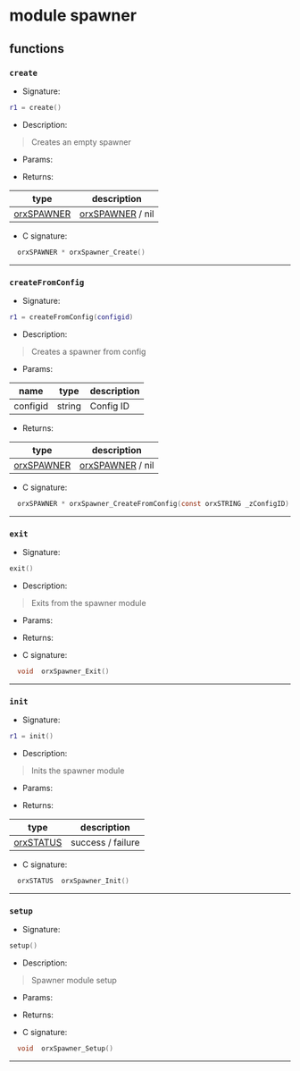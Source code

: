 # module spawner

## functions

### **`create`**

* Signature:

```lua
r1 = create()
```

* Description:

> Creates an empty spawner

* Params:

* Returns:

type | description 
--- | ---
[orxSPAWNER](../types/orxSPAWNER.md)  | [orxSPAWNER](../types/orxSPAWNER.md) / nil

* C signature:

```c
  orxSPAWNER * orxSpawner_Create()
```

---

### **`createFromConfig`**

* Signature:

```lua
r1 = createFromConfig(configid)
```

* Description:

> Creates a spawner from config

* Params:

name | type | description 
--- | --- | ---
configid | string | Config ID

* Returns:

type | description 
--- | ---
[orxSPAWNER](../types/orxSPAWNER.md)  | [orxSPAWNER](../types/orxSPAWNER.md) / nil

* C signature:

```c
  orxSPAWNER * orxSpawner_CreateFromConfig(const orxSTRING _zConfigID)
```

---

### **`exit`**

* Signature:

```lua
exit()
```

* Description:

> Exits from the spawner module

* Params:

* Returns:

* C signature:

```c
  void  orxSpawner_Exit()
```

---

### **`init`**

* Signature:

```lua
r1 = init()
```

* Description:

> Inits the spawner module

* Params:

* Returns:

type | description 
--- | ---
[orxSTATUS](../enums.md#orxstatus)  | success / failure

* C signature:

```c
  orxSTATUS  orxSpawner_Init()
```

---

### **`setup`**

* Signature:

```lua
setup()
```

* Description:

> Spawner module setup

* Params:

* Returns:

* C signature:

```c
  void  orxSpawner_Setup()
```

---

